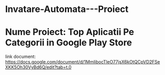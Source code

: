 # Invatare-Automata---Proiect
# Nume Proiect: Top Aplicatii Pe Categorii in Google Play Store
link document: https://docs.google.com/document/d/1MmlibocTleO77jsX6kOtQCpVD2FSeXKK5Oh30VyBd6Q/edit?tab=t.0
